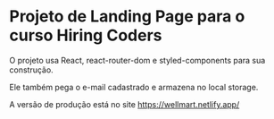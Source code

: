 # Projeto de Landing Page para o curso Hiring Coders

O projeto usa React, react-router-dom e styled-components para sua construção.

Ele também pega o e-mail cadastrado e armazena no local storage.

A versão de produção está no site https://wellmart.netlify.app/
